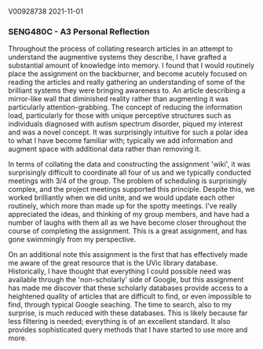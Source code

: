 V00928738
2021-11-01

### SENG480C - A3 Personal Reflection

Throughout the process of collating research articles in an attempt to understand the augmentive systems they describe, I have grafted a substantial amount of knowledge into memory. I found that I would routinely place the assignment on the backburner, and become acutely focused on reading the articles and really gathering an understanding of some of the brilliant systems they were bringing awareness to. An article describing a mirror-like wall that diminished reality rather than augmenting it was particularly attention-grabbing. The concept of reducing the information load, particularly for those with unique perceptive structures such as individuals diagnosed with autism spectrum disorder, piqued my interest and was a novel concept. It was surprisingly intuitive for such a polar idea to what I have become familiar with; typically we add information and augment space with additional data rather than removing it. 

In terms of collating the data and constructing the assignment 'wiki', it was surprisingly difficult to coordinate all four of us and we typically conducted meetings with 3/4 of the group. The problem of scheduling is surprisingly complex, and the project meetings supported this principle. Despite this, we worked brilliantly when we did unite, and we would update each other routinely, which more than made up for the spotty meetings. I've really appreciated the ideas, and thinking of my group members, and have had a number of laughs with them all as we have become closer throughout the course of completing the assignment. This is a great assignment, and has gone swimmingly from my perspective.

On an additional note this assignment is the first that has effectively made me aware of the great resource that is the UVic library database. Historically, I have thought that everything I could possible need was available through the 'non-scholarly' side of Google, but this assignment has made me discover that these scholarly databases provide access to a heightened quality of articles that are difficult to find, or even impossible to find, through typical Google seaching. The time to search, also to my surprise, is much reduced with these databases. This is likely because far less filtering is needed; everything is of an excellent standard. It also provides sophisticated query methods that I have started to use more and more. 


